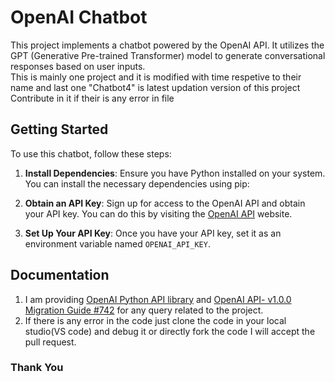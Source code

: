 # OpenAI Chatbot

This project implements a chatbot powered by the OpenAI API. It utilizes the GPT (Generative Pre-trained Transformer) model to generate conversational responses based on user inputs. <br>
This is mainly one project and it is modified with time respetive to their name and last one "Chatbot4" is latest updation version of this project <br>
Contribute in it if their is any error in file

## Getting Started

To use this chatbot, follow these steps:

1. **Install Dependencies**: Ensure you have Python installed on your system. You can install the necessary dependencies using pip:

2. **Obtain an API Key**: Sign up for access to the OpenAI API and obtain your API key. You can do this by visiting the [OpenAI API](https://openai.com/api/) website.

3. **Set Up Your API Key**: Once you have your API key, set it as an environment variable named `OPENAI_API_KEY`.

## Documentation

1. I am providing [OpenAI Python API library](https://openai.com/api/) and [OpenAI API- v1.0.0 Migration Guide #742](https://github.com/openai/openai-python/discussions/742) for any query related to the project.
2. If there is any error in the code just clone the code in your local studio(VS code) and debug it or directly fork the code I will accept the pull request.

### Thank You
